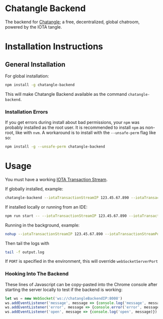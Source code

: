 # Chatangle Backend
The backend for [Chatangle](https://github.com/pRizz/Chatangle); a free, decentralized, global chatroom, powered by the IOTA tangle.

# Installation Instructions

## General Installation
For global installation:

```bash
npm install -g chatangle-backend
```

This will make Chatangle Backend available as the command `chatangle-backend`.

### Installation Errors
If you get errors during install about bad permissions, your `npm` was probably installed as the root user. It is recommended to install `npm` as non-root, like with `nvm`. A workaround is to install with the `--unsafe-perm` flag like so:

```bash
npm install -g --unsafe-perm chatangle-backend
```

# Usage
You must have a working [IOTA Transaction Stream](https://github.com/pRizz/IOTA-Transaction-Stream).

If globally installed, example:

```bash
chatangle-backend --iotaTransactionStreamIP 123.45.67.890 --iotaTransactionStreamPort 8008 --isIotaTransactionStreamSecured false --webSocketServerPort 8008
```

If installed locally or running from an IDE:

```bash
npm run start -- --iotaTransactionStreamIP 123.45.67.890 --iotaTransactionStreamPort 8008 --isIotaTransactionStreamSecured false --webSocketServerPort 8008
```

Running in the background, example: 

```bash
nohup --iotaTransactionStreamIP 123.45.67.890 --iotaTransactionStreamPort 8008 --isIotaTransactionStreamSecured false --webSocketServerPort 8008 >> output.log &
```

Then tail the logs with 

```bash
tail -f output.log
```

If `PORT` is specified in the environment, this will override `webSocketServerPort`

### Hooking Into The Backend

These lines of Javascript can be copy-pasted into the Chrome console after starting the server locally to test if the backend is working:

```Javascript
let ws = new WebSocket('ws://chatangleBackendIP:8008')
ws.addEventListener('message', message => {console.log('message', message)})
ws.addEventListener('error', message => {console.error('error', message)})
ws.addEventListener('open', message => {console.log('open', message)})
```